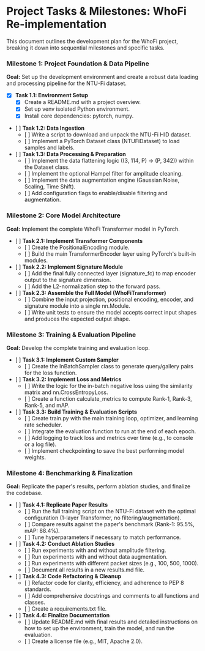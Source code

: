 # **Project Tasks & Milestones: WhoFi Re-implementation**

This document outlines the development plan for the WhoFi project, breaking it down into sequential milestones and specific tasks.

### **Milestone 1: Project Foundation & Data Pipeline**

**Goal:** Set up the development environment and create a robust data loading and processing pipeline for the NTU-Fi dataset.

* [x] **Task 1.1: Environment Setup**
  * [x] Create a README.md with a project overview.
  * [x] Set up venv isolated Python environment.
  * [x] Install core dependencies: pytorch, numpy.
* \[ \] **Task 1.2: Data Ingestion**
  * \[ \] Write a script to download and unpack the NTU-Fi HID dataset.
  * \[ \] Implement a PyTorch Dataset class (NTUFiDataset) to load samples and labels.
* \[ \] **Task 1.3: Data Processing & Preparation**
  * \[ \] Implement the data flattening logic ((3, 114, P) \-\> (P, 342)) within the Dataset class.
  * \[ \] Implement the optional Hampel filter for amplitude cleaning.
  * \[ \] Implement the data augmentation engine (Gaussian Noise, Scaling, Time Shift).
  * \[ \] Add configuration flags to enable/disable filtering and augmentation.

### **Milestone 2: Core Model Architecture**

**Goal:** Implement the complete WhoFi Transformer model in PyTorch.

* \[ \] **Task 2.1: Implement Transformer Components**
  * \[ \] Create the PositionalEncoding module.
  * \[ \] Build the main TransformerEncoder layer using PyTorch's built-in modules.
* \[ \] **Task 2.2: Implement Signature Module**
  * \[ \] Add the final fully connected layer (signature\_fc) to map encoder output to the signature dimension.
  * \[ \] Add the L2-normalization step to the forward pass.
* \[ \] **Task 2.3: Assemble the Full Model (WhoFiTransformer)**
  * \[ \] Combine the input projection, positional encoding, encoder, and signature module into a single nn.Module.
  * \[ \] Write unit tests to ensure the model accepts correct input shapes and produces the expected output shape.

### **Milestone 3: Training & Evaluation Pipeline**

**Goal:** Develop the complete training and evaluation loop.

* \[ \] **Task 3.1: Implement Custom Sampler**
  * \[ \] Create the InBatchSampler class to generate query/gallery pairs for the loss function.
* \[ \] **Task 3.2: Implement Loss and Metrics**
  * \[ \] Write the logic for the in-batch negative loss using the similarity matrix and nn.CrossEntropyLoss.
  * \[ \] Create a function calculate\_metrics to compute Rank-1, Rank-3, Rank-5, and mAP.
* \[ \] **Task 3.3: Build Training & Evaluation Scripts**
  * \[ \] Create train.py with the main training loop, optimizer, and learning rate scheduler.
  * \[ \] Integrate the evaluation function to run at the end of each epoch.
  * \[ \] Add logging to track loss and metrics over time (e.g., to console or a log file).
  * \[ \] Implement checkpointing to save the best performing model weights.

### **Milestone 4: Benchmarking & Finalization**

**Goal:** Replicate the paper's results, perform ablation studies, and finalize the codebase.

* \[ \] **Task 4.1: Replicate Paper Results**
  * \[ \] Run the full training script on the NTU-Fi dataset with the optimal configuration (1-layer Transformer, no filtering/augmentation).
  * \[ \] Compare results against the paper's benchmark (Rank-1: 95.5%, mAP: 88.4%).
  * \[ \] Tune hyperparameters if necessary to match performance.
* \[ \] **Task 4.2: Conduct Ablation Studies**
  * \[ \] Run experiments with and without amplitude filtering.
  * \[ \] Run experiments with and without data augmentation.
  * \[ \] Run experiments with different packet sizes (e.g., 100, 500, 1000).
  * \[ \] Document all results in a new results.md file.
* \[ \] **Task 4.3: Code Refactoring & Cleanup**
  * \[ \] Refactor code for clarity, efficiency, and adherence to PEP 8 standards.
  * \[ \] Add comprehensive docstrings and comments to all functions and classes.
  * \[ \] Create a requirements.txt file.
* \[ \] **Task 4.4: Finalize Documentation**
  * \[ \] Update README.md with final results and detailed instructions on how to set up the environment, train the model, and run the evaluation.
  * \[ \] Create a license file (e.g., MIT, Apache 2.0).
